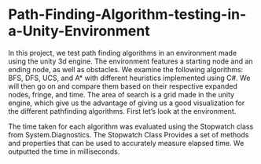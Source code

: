 # Path-Finding-Algorithm-testing-in-a-Unity-Environment

In this project, we test path finding algorithms in an environment made using the unity 3d engine. The environment features a starting node and an ending node, as well as obstacles. We examine the following algorithms: BFS, DFS, UCS, and A* with different heuristics implemented using C#. We will then go on and compare them based on their respective expanded nodes, fringe, and time. The area of search is a grid made in the unity engine, which give us the advantage of giving us a good visualization for the different pathfinding algorithms. First let’s look at the environment.

The time taken for each algorithm was evaluated using the Stopwatch class from System.Diagnostics. The Stopwatch Class Provides a set of methods and properties that can be used to accurately measure elapsed time. We outputted the time in milliseconds.
